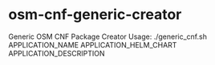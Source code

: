 # osm-cnf-generic-creator

Generic OSM CNF Package Creator
Usage:
      ./generic_cnf.sh APPLICATION_NAME  APPLICATION_HELM_CHART  APPLICATION_DESCRIPTION
